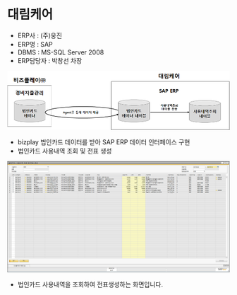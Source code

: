 # 대림케어

 - ERP사 : \(주\)웅진  
 - ERP명 : SAP  
 - DBMS : MS-SQL Server 2008  
 - ERP담당자 : 박창선 차장

![\[&#xADF8;&#xB9BC;1\] &#xAD6C;&#xC131;&#xB3C4;](../../../.gitbook/assets/image%20%2834%29.png)

 - bizplay 법인카드 데이터를 받아 SAP ERP 데이터 인터페이스 구현  
 - 법인카드 사용내역 조회 및 전표 생성

![\[&#xADF8;&#xB9BC;2\] &#xBC95;&#xC778;&#xCE74;&#xB4DC; &#xC0AC;&#xC6A9;&#xB0B4;&#xC5ED; &#xC870;&#xD68C; &#xBC0F; &#xC804;&#xD45C; &#xC0DD;&#xC131;](../../../.gitbook/assets/image%20%28143%29.png)

 - 법인카드 사용내역을 조회하여 전표생성하는 화면입니다.

